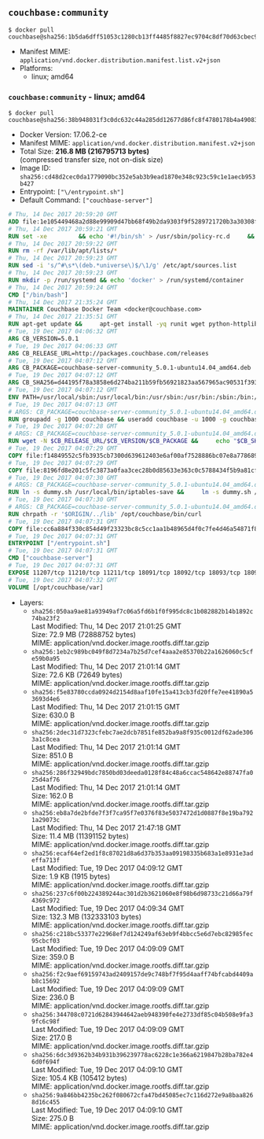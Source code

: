 ## `couchbase:community`

```console
$ docker pull couchbase@sha256:1b5da6dff51053c1280cb13ff4485f8827ec9704c8df70d63cbec9d216c2ac7b
```

-	Manifest MIME: `application/vnd.docker.distribution.manifest.list.v2+json`
-	Platforms:
	-	linux; amd64

### `couchbase:community` - linux; amd64

```console
$ docker pull couchbase@sha256:38b948031f3c0dc632c44a285dd12677d86fc8f4780178b4a4908304c7e104b3
```

-	Docker Version: 17.06.2-ce
-	Manifest MIME: `application/vnd.docker.distribution.manifest.v2+json`
-	Total Size: **216.8 MB (216795713 bytes)**  
	(compressed transfer size, not on-disk size)
-	Image ID: `sha256:cd48d2cec0da1779090bc352e5ab3b9ead1870e348c923c59c1e1aecb953b427`
-	Entrypoint: `["\/entrypoint.sh"]`
-	Default Command: `["couchbase-server"]`

```dockerfile
# Thu, 14 Dec 2017 20:59:20 GMT
ADD file:1e105449468a2d88e99909d47bb68f49b2da9303f9f5289721720b3a30308f8e in / 
# Thu, 14 Dec 2017 20:59:21 GMT
RUN set -xe 		&& echo '#!/bin/sh' > /usr/sbin/policy-rc.d 	&& echo 'exit 101' >> /usr/sbin/policy-rc.d 	&& chmod +x /usr/sbin/policy-rc.d 		&& dpkg-divert --local --rename --add /sbin/initctl 	&& cp -a /usr/sbin/policy-rc.d /sbin/initctl 	&& sed -i 's/^exit.*/exit 0/' /sbin/initctl 		&& echo 'force-unsafe-io' > /etc/dpkg/dpkg.cfg.d/docker-apt-speedup 		&& echo 'DPkg::Post-Invoke { "rm -f /var/cache/apt/archives/*.deb /var/cache/apt/archives/partial/*.deb /var/cache/apt/*.bin || true"; };' > /etc/apt/apt.conf.d/docker-clean 	&& echo 'APT::Update::Post-Invoke { "rm -f /var/cache/apt/archives/*.deb /var/cache/apt/archives/partial/*.deb /var/cache/apt/*.bin || true"; };' >> /etc/apt/apt.conf.d/docker-clean 	&& echo 'Dir::Cache::pkgcache ""; Dir::Cache::srcpkgcache "";' >> /etc/apt/apt.conf.d/docker-clean 		&& echo 'Acquire::Languages "none";' > /etc/apt/apt.conf.d/docker-no-languages 		&& echo 'Acquire::GzipIndexes "true"; Acquire::CompressionTypes::Order:: "gz";' > /etc/apt/apt.conf.d/docker-gzip-indexes 		&& echo 'Apt::AutoRemove::SuggestsImportant "false";' > /etc/apt/apt.conf.d/docker-autoremove-suggests
# Thu, 14 Dec 2017 20:59:22 GMT
RUN rm -rf /var/lib/apt/lists/*
# Thu, 14 Dec 2017 20:59:23 GMT
RUN sed -i 's/^#\s*\(deb.*universe\)$/\1/g' /etc/apt/sources.list
# Thu, 14 Dec 2017 20:59:23 GMT
RUN mkdir -p /run/systemd && echo 'docker' > /run/systemd/container
# Thu, 14 Dec 2017 20:59:24 GMT
CMD ["/bin/bash"]
# Thu, 14 Dec 2017 21:35:24 GMT
MAINTAINER Couchbase Docker Team <docker@couchbase.com>
# Thu, 14 Dec 2017 21:35:51 GMT
RUN apt-get update &&     apt-get install -yq runit wget python-httplib2 chrpath     lsof lshw sysstat net-tools numactl  &&     apt-get autoremove && apt-get clean &&     rm -rf /var/lib/apt/lists/* /tmp/* /var/tmp/*
# Tue, 19 Dec 2017 04:06:32 GMT
ARG CB_VERSION=5.0.1
# Tue, 19 Dec 2017 04:06:33 GMT
ARG CB_RELEASE_URL=http://packages.couchbase.com/releases
# Tue, 19 Dec 2017 04:07:12 GMT
ARG CB_PACKAGE=couchbase-server-community_5.0.1-ubuntu14.04_amd64.deb
# Tue, 19 Dec 2017 04:07:12 GMT
ARG CB_SHA256=d44195f78a3858e6d274ba211b59fb56921823aa567965ac90531f393815fc1d
# Tue, 19 Dec 2017 04:07:12 GMT
ENV PATH=/usr/local/sbin:/usr/local/bin:/usr/sbin:/usr/bin:/sbin:/bin:/opt/couchbase/bin:/opt/couchbase/bin/tools:/opt/couchbase/bin/install
# Tue, 19 Dec 2017 04:07:13 GMT
# ARGS: CB_PACKAGE=couchbase-server-community_5.0.1-ubuntu14.04_amd64.deb CB_RELEASE_URL=http://packages.couchbase.com/releases CB_SHA256=d44195f78a3858e6d274ba211b59fb56921823aa567965ac90531f393815fc1d CB_VERSION=5.0.1
RUN groupadd -g 1000 couchbase && useradd couchbase -u 1000 -g couchbase -M
# Tue, 19 Dec 2017 04:07:28 GMT
# ARGS: CB_PACKAGE=couchbase-server-community_5.0.1-ubuntu14.04_amd64.deb CB_RELEASE_URL=http://packages.couchbase.com/releases CB_SHA256=d44195f78a3858e6d274ba211b59fb56921823aa567965ac90531f393815fc1d CB_VERSION=5.0.1
RUN wget -N $CB_RELEASE_URL/$CB_VERSION/$CB_PACKAGE &&     echo "$CB_SHA256  $CB_PACKAGE" | sha256sum -c - &&     dpkg -i ./$CB_PACKAGE && rm -f ./$CB_PACKAGE
# Tue, 19 Dec 2017 04:07:29 GMT
COPY file:f14849552c5fb3935cb7300d639612403e6af00af7528886bc07e8a778689a7e in /etc/service/couchbase-server/run 
# Tue, 19 Dec 2017 04:07:29 GMT
COPY file:8196fd8e201c5fc3873a0faa3cec28b0d85633e363c0c5788434f5b9a81cfa5b in /usr/local/bin/ 
# Tue, 19 Dec 2017 04:07:30 GMT
# ARGS: CB_PACKAGE=couchbase-server-community_5.0.1-ubuntu14.04_amd64.deb CB_RELEASE_URL=http://packages.couchbase.com/releases CB_SHA256=d44195f78a3858e6d274ba211b59fb56921823aa567965ac90531f393815fc1d CB_VERSION=5.0.1
RUN ln -s dummy.sh /usr/local/bin/iptables-save &&     ln -s dummy.sh /usr/local/bin/lvdisplay &&     ln -s dummy.sh /usr/local/bin/vgdisplay &&     ln -s dummy.sh /usr/local/bin/pvdisplay
# Tue, 19 Dec 2017 04:07:30 GMT
# ARGS: CB_PACKAGE=couchbase-server-community_5.0.1-ubuntu14.04_amd64.deb CB_RELEASE_URL=http://packages.couchbase.com/releases CB_SHA256=d44195f78a3858e6d274ba211b59fb56921823aa567965ac90531f393815fc1d CB_VERSION=5.0.1
RUN chrpath -r '$ORIGIN/../lib' /opt/couchbase/bin/curl
# Tue, 19 Dec 2017 04:07:31 GMT
COPY file:cc6a884f330c854d49f23323bc8c5cc1aa1b48965d4f0c7fe4d46a54871f866f in / 
# Tue, 19 Dec 2017 04:07:31 GMT
ENTRYPOINT ["/entrypoint.sh"]
# Tue, 19 Dec 2017 04:07:31 GMT
CMD ["couchbase-server"]
# Tue, 19 Dec 2017 04:07:31 GMT
EXPOSE 11207/tcp 11210/tcp 11211/tcp 18091/tcp 18092/tcp 18093/tcp 18094/tcp 8091/tcp 8092/tcp 8093/tcp 8094/tcp
# Tue, 19 Dec 2017 04:07:32 GMT
VOLUME [/opt/couchbase/var]
```

-	Layers:
	-	`sha256:050aa9ae81a93949af7c06a5fd6b1f0f995dc8c1b082882b14b1892c74ba23f2`  
		Last Modified: Thu, 14 Dec 2017 21:01:25 GMT  
		Size: 72.9 MB (72888752 bytes)  
		MIME: application/vnd.docker.image.rootfs.diff.tar.gzip
	-	`sha256:1eb2c989bc049f8d7234a7b25d7cef4aaa2e85370b22a1626060c5cfe59b0a95`  
		Last Modified: Thu, 14 Dec 2017 21:01:14 GMT  
		Size: 72.6 KB (72649 bytes)  
		MIME: application/vnd.docker.image.rootfs.diff.tar.gzip
	-	`sha256:f5e83780ccda0924d2154d8aaf10fe15a413cb3fd20ffe7ee41890a53693d4e6`  
		Last Modified: Thu, 14 Dec 2017 21:01:15 GMT  
		Size: 630.0 B  
		MIME: application/vnd.docker.image.rootfs.diff.tar.gzip
	-	`sha256:2dec31d7323cfebc7ae2dcb7851fe852ba9a8f935c0012df62ade3063a1c8cea`  
		Last Modified: Thu, 14 Dec 2017 21:01:14 GMT  
		Size: 851.0 B  
		MIME: application/vnd.docker.image.rootfs.diff.tar.gzip
	-	`sha256:286f32949bdc7850bd03deeda0128f84c48a6ccac548642e88747fa025d4af76`  
		Last Modified: Thu, 14 Dec 2017 21:01:14 GMT  
		Size: 162.0 B  
		MIME: application/vnd.docker.image.rootfs.diff.tar.gzip
	-	`sha256:eb8a7de2bfde7f3f7ca95f7e0376f83e5037472d1d0887f8e19ba7921a29073c`  
		Last Modified: Thu, 14 Dec 2017 21:47:18 GMT  
		Size: 11.4 MB (11391152 bytes)  
		MIME: application/vnd.docker.image.rootfs.diff.tar.gzip
	-	`sha256:ecaf64ef2ed1f8c87021d8a6d37b353aa09198335b683a1e8931e3adeffa713f`  
		Last Modified: Tue, 19 Dec 2017 04:09:12 GMT  
		Size: 1.9 KB (1915 bytes)  
		MIME: application/vnd.docker.image.rootfs.diff.tar.gzip
	-	`sha256:237c6f00b224389244ac301d2b3621060e8f98b6d98733c21d66a79f4369c972`  
		Last Modified: Tue, 19 Dec 2017 04:09:34 GMT  
		Size: 132.3 MB (132333103 bytes)  
		MIME: application/vnd.docker.image.rootfs.diff.tar.gzip
	-	`sha256:c218bc53377e22968ef7d124249af63eb9f4bbcc5e6d7ebc82985fec95cbcf03`  
		Last Modified: Tue, 19 Dec 2017 04:09:09 GMT  
		Size: 359.0 B  
		MIME: application/vnd.docker.image.rootfs.diff.tar.gzip
	-	`sha256:f2c9aef69159743ad2409157de9c748bf7f95d4aaff74bfcabd4409ab8c15692`  
		Last Modified: Tue, 19 Dec 2017 04:09:09 GMT  
		Size: 236.0 B  
		MIME: application/vnd.docker.image.rootfs.diff.tar.gzip
	-	`sha256:344708c0721d62843944642aeb948390fe4e2733df85c04b508e9fa39fc6c98f`  
		Last Modified: Tue, 19 Dec 2017 04:09:09 GMT  
		Size: 217.0 B  
		MIME: application/vnd.docker.image.rootfs.diff.tar.gzip
	-	`sha256:6dc3d9362b34b931b396239778ac6228c1e366a6219847b28ba782e46d0f694f`  
		Last Modified: Tue, 19 Dec 2017 04:09:10 GMT  
		Size: 105.4 KB (105412 bytes)  
		MIME: application/vnd.docker.image.rootfs.diff.tar.gzip
	-	`sha256:9a846bb4235bc262f080672cfa47bd45085ec7c116d272e9a8baa8268d16c455`  
		Last Modified: Tue, 19 Dec 2017 04:09:10 GMT  
		Size: 275.0 B  
		MIME: application/vnd.docker.image.rootfs.diff.tar.gzip
